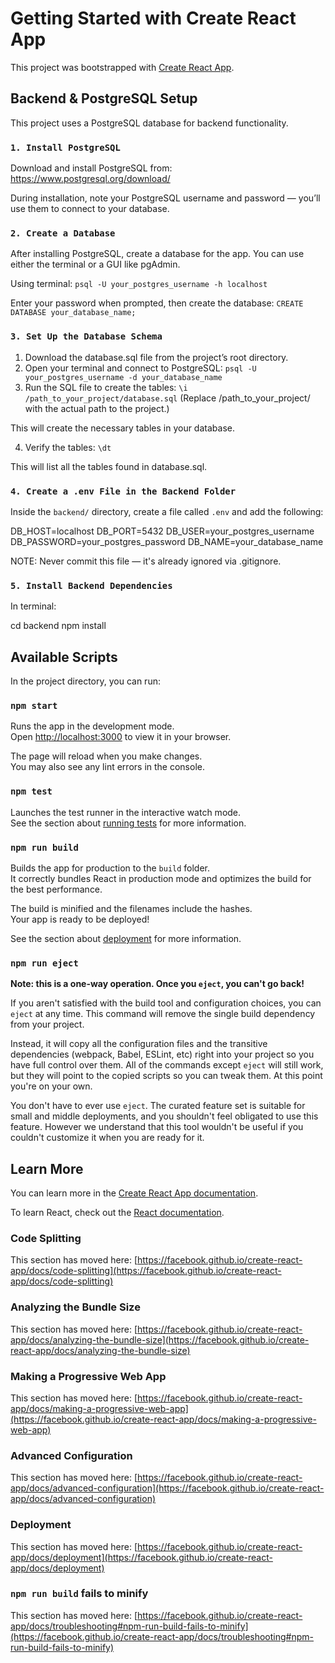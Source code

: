 # Getting Started with Create React App

This project was bootstrapped with [Create React App](https://github.com/facebook/create-react-app).

## Backend & PostgreSQL Setup

This project uses a PostgreSQL database for backend functionality.

### `1. Install PostgreSQL`

Download and install PostgreSQL from: https://www.postgresql.org/download/

During installation, note your PostgreSQL username and password — you’ll use them to connect to your database.

### `2. Create a Database`

After installing PostgreSQL, create a database for the app. You can use either the terminal or a GUI like pgAdmin.

Using terminal: `psql -U your_postgres_username -h localhost`

Enter your password when prompted, then create the database: `CREATE DATABASE your_database_name;`

### `3. Set Up the Database Schema`

1. Download the database.sql file from the project’s root directory.
2. Open your terminal and connect to PostgreSQL: `psql -U your_postgres_username -d your_database_name`
3. Run the SQL file to create the tables: `\i /path_to_your_project/database.sql` (Replace /path_to_your_project/ with the actual path to the project.)

This will create the necessary tables in your database.

4. Verify the tables: `\dt`

This will list all the tables found in database.sql.

### `4. Create a .env File in the Backend Folder`

Inside the `backend/` directory, create a file called `.env` and add the following:

DB_HOST=localhost
DB_PORT=5432
DB_USER=your_postgres_username
DB_PASSWORD=your_postgres_password
DB_NAME=your_database_name

NOTE: Never commit this file — it's already ignored via .gitignore.

### `5. Install Backend Dependencies`

In terminal:

cd backend
npm install

## Available Scripts

In the project directory, you can run:

### `npm start`

Runs the app in the development mode.\
Open [http://localhost:3000](http://localhost:3000) to view it in your browser.

The page will reload when you make changes.\
You may also see any lint errors in the console.

### `npm test`

Launches the test runner in the interactive watch mode.\
See the section about [running tests](https://facebook.github.io/create-react-app/docs/running-tests) for more information.

### `npm run build`

Builds the app for production to the `build` folder.\
It correctly bundles React in production mode and optimizes the build for the best performance.

The build is minified and the filenames include the hashes.\
Your app is ready to be deployed!

See the section about [deployment](https://facebook.github.io/create-react-app/docs/deployment) for more information.

### `npm run eject`

**Note: this is a one-way operation. Once you `eject`, you can't go back!**

If you aren't satisfied with the build tool and configuration choices, you can `eject` at any time. This command will remove the single build dependency from your project.

Instead, it will copy all the configuration files and the transitive dependencies (webpack, Babel, ESLint, etc) right into your project so you have full control over them. All of the commands except `eject` will still work, but they will point to the copied scripts so you can tweak them. At this point you're on your own.

You don't have to ever use `eject`. The curated feature set is suitable for small and middle deployments, and you shouldn't feel obligated to use this feature. However we understand that this tool wouldn't be useful if you couldn't customize it when you are ready for it.

## Learn More

You can learn more in the [Create React App documentation](https://facebook.github.io/create-react-app/docs/getting-started).

To learn React, check out the [React documentation](https://reactjs.org/).

### Code Splitting

This section has moved here: [https://facebook.github.io/create-react-app/docs/code-splitting](https://facebook.github.io/create-react-app/docs/code-splitting)

### Analyzing the Bundle Size

This section has moved here: [https://facebook.github.io/create-react-app/docs/analyzing-the-bundle-size](https://facebook.github.io/create-react-app/docs/analyzing-the-bundle-size)

### Making a Progressive Web App

This section has moved here: [https://facebook.github.io/create-react-app/docs/making-a-progressive-web-app](https://facebook.github.io/create-react-app/docs/making-a-progressive-web-app)

### Advanced Configuration

This section has moved here: [https://facebook.github.io/create-react-app/docs/advanced-configuration](https://facebook.github.io/create-react-app/docs/advanced-configuration)

### Deployment

This section has moved here: [https://facebook.github.io/create-react-app/docs/deployment](https://facebook.github.io/create-react-app/docs/deployment)

### `npm run build` fails to minify

This section has moved here: [https://facebook.github.io/create-react-app/docs/troubleshooting#npm-run-build-fails-to-minify](https://facebook.github.io/create-react-app/docs/troubleshooting#npm-run-build-fails-to-minify)
